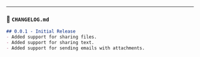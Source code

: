 ---

### 📌 `CHANGELOG.md`
```md
## 0.0.1 - Initial Release
- Added support for sharing files.
- Added support for sharing text.
- Added support for sending emails with attachments.